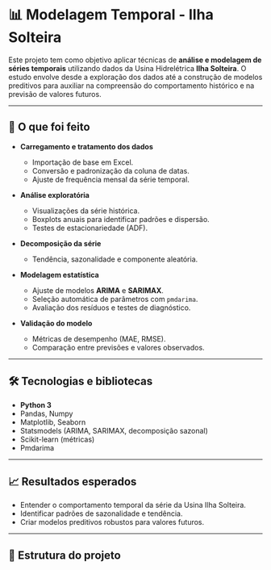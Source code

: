 # 📊 Modelagem Temporal - Ilha Solteira

Este projeto tem como objetivo aplicar técnicas de **análise e modelagem de séries temporais** utilizando dados da Usina Hidrelétrica **Ilha Solteira**. O estudo envolve desde a exploração dos dados até a construção de modelos preditivos para auxiliar na compreensão do comportamento histórico e na previsão de valores futuros.

---

## 🚀 O que foi feito

- **Carregamento e tratamento dos dados**  
  - Importação de base em Excel.  
  - Conversão e padronização da coluna de datas.  
  - Ajuste de frequência mensal da série temporal.  

- **Análise exploratória**  
  - Visualizações da série histórica.  
  - Boxplots anuais para identificar padrões e dispersão.  
  - Testes de estacionariedade (ADF).  

- **Decomposição da série**  
  - Tendência, sazonalidade e componente aleatória.  

- **Modelagem estatística**  
  - Ajuste de modelos **ARIMA** e **SARIMAX**.  
  - Seleção automática de parâmetros com `pmdarima`.  
  - Avaliação dos resíduos e testes de diagnóstico.  

- **Validação do modelo**  
  - Métricas de desempenho (MAE, RMSE).  
  - Comparação entre previsões e valores observados.  

---

## 🛠️ Tecnologias e bibliotecas

- **Python 3**  
- Pandas, Numpy  
- Matplotlib, Seaborn  
- Statsmodels (ARIMA, SARIMAX, decomposição sazonal)  
- Scikit-learn (métricas)  
- Pmdarima  

---

## 📈 Resultados esperados

- Entender o comportamento temporal da série da Usina Ilha Solteira.  
- Identificar padrões de sazonalidade e tendência.  
- Criar modelos preditivos robustos para valores futuros.  

---

## 📂 Estrutura do projeto

